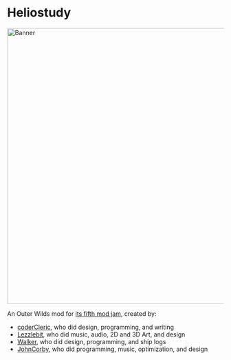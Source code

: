# Heliostudy

<img width="1920" height="640" alt="Banner" src="https://github.com/user-attachments/assets/cf57bc83-359d-4bca-a7e0-4ceca1011053" />

An Outer Wilds mod for [its fifth mod jam](https://outerwildsmods.com/jam/jul-2025/), created by:

* [coderCleric](https://github.com/coderCleric), who did design, programming, and writing
* [Lezzlebit](https://github.com/lezzlebit), who did music, audio, 2D and 3D Art, and design
* [Walker](https://github.com/2walker2), who did design, programming, and ship logs
* [JohnCorby](https://github.com/JohnCorby), who did programming, music, optimization, and design

